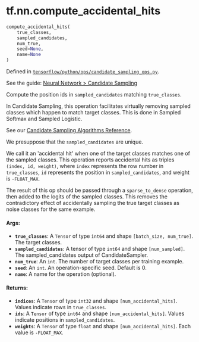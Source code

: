<div itemscope itemtype="http://developers.google.com/ReferenceObject">
<meta itemprop="name" content="tf.nn.compute_accidental_hits" />
</div>

# tf.nn.compute_accidental_hits

``` python
compute_accidental_hits(
    true_classes,
    sampled_candidates,
    num_true,
    seed=None,
    name=None
)
```



Defined in [`tensorflow/python/ops/candidate_sampling_ops.py`](https://www.tensorflow.org/code/tensorflow/python/ops/candidate_sampling_ops.py).

See the guide: [Neural Network > Candidate Sampling](../../../../api_guides/python/nn.md#Candidate_Sampling)

Compute the position ids in `sampled_candidates` matching `true_classes`.

In Candidate Sampling, this operation facilitates virtually removing
sampled classes which happen to match target classes.  This is done
in Sampled Softmax and Sampled Logistic.

See our [Candidate Sampling Algorithms
Reference](http://www.tensorflow.org/extras/candidate_sampling.pdf).

We presuppose that the `sampled_candidates` are unique.

We call it an 'accidental hit' when one of the target classes
matches one of the sampled classes.  This operation reports
accidental hits as triples `(index, id, weight)`, where `index`
represents the row number in `true_classes`, `id` represents the
position in `sampled_candidates`, and weight is `-FLOAT_MAX`.

The result of this op should be passed through a `sparse_to_dense`
operation, then added to the logits of the sampled classes. This
removes the contradictory effect of accidentally sampling the true
target classes as noise classes for the same example.

#### Args:

* <b>`true_classes`</b>: A `Tensor` of type `int64` and shape `[batch_size,
    num_true]`. The target classes.
* <b>`sampled_candidates`</b>: A tensor of type `int64` and shape `[num_sampled]`.
    The sampled_candidates output of CandidateSampler.
* <b>`num_true`</b>: An `int`.  The number of target classes per training example.
* <b>`seed`</b>: An `int`. An operation-specific seed. Default is 0.
* <b>`name`</b>: A name for the operation (optional).


#### Returns:

* <b>`indices`</b>: A `Tensor` of type `int32` and shape `[num_accidental_hits]`.
    Values indicate rows in `true_classes`.
* <b>`ids`</b>: A `Tensor` of type `int64` and shape `[num_accidental_hits]`.
    Values indicate positions in `sampled_candidates`.
* <b>`weights`</b>: A `Tensor` of type `float` and shape `[num_accidental_hits]`.
    Each value is `-FLOAT_MAX`.